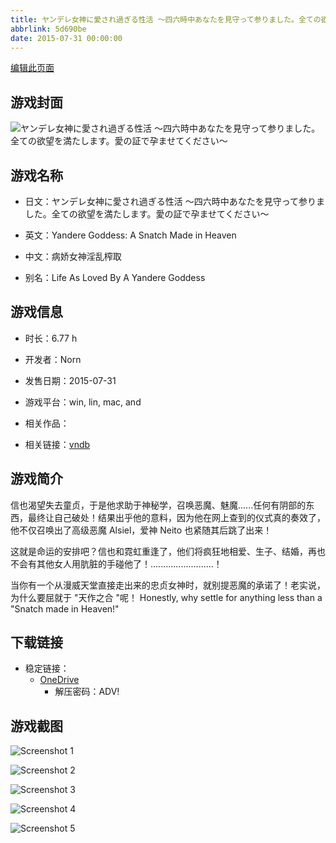 ```yaml
---
title: ヤンデレ女神に愛され過ぎる性活 ～四六時中あなたを見守って参りました。全ての欲望を満たします。愛の証で孕ませてください～
abbrlink: 5d690be
date: 2015-07-31 00:00:00
---
```

[编辑此页面](https://github.com/ACG-3/ADV3-source/blob/main/source/_posts/games/%E3%83%A4%E3%83%B3%E3%83%87%E3%83%AC%E5%A5%B3%E7%A5%9E%E3%81%AB%E6%84%9B%E3%81%95%E3%82%8C%E9%81%8E%E3%81%8E%E3%82%8B%E6%80%A7%E6%B4%BB%20%EF%BD%9E%E5%9B%9B%E5%85%AD%E6%99%82%E4%B8%AD%E3%81%82%E3%81%AA%E3%81%9F%E3%82%92%E8%A6%8B%E5%AE%88%E3%81%A3%E3%81%A6%E5%8F%82%E3%82%8A%E3%81%BE%E3%81%97%E3%81%9F%E3%80%82%E5%85%A8%E3%81%A6%E3%81%AE%E6%AC%B2%E6%9C%9B%E3%82%92%E6%BA%80%E3%81%9F%E3%81%97%E3%81%BE%E3%81%99%E3%80%82%E6%84%9B%E3%81%AE%E8%A8%BC%E3%81%A7%E5%AD%95%E3%81%BE%E3%81%9B%E3%81%A6%E3%81%8F%E3%81%A0%E3%81%95%E3%81%84%EF%BD%9E.md)

## 游戏封面

![ヤンデレ女神に愛され過ぎる性活 ～四六時中あなたを見守って参りました。全ての欲望を満たします。愛の証で孕ませてください～](https://pan.timero.xyz/d/onedrive/img_lib_001/%E3%83%A4%E3%83%B3%E3%83%87%E3%83%AC%E5%A5%B3%E7%A5%9E%E3%81%AB%E6%84%9B%E3%81%95%E3%82%8C%E9%81%8E%E3%81%8E%E3%82%8B%E6%80%A7%E6%B4%BB%20%EF%BD%9E%E5%9B%9B%E5%85%AD%E6%99%82%E4%B8%AD%E3%81%82%E3%81%AA%E3%81%9F%E3%82%92%E8%A6%8B%E5%AE%88%E3%81%A3%E3%81%A6%E5%8F%82%E3%82%8A%E3%81%BE%E3%81%97%E3%81%9F%E3%80%82%E5%85%A8%E3%81%A6%E3%81%AE%E6%AC%B2%E6%9C%9B%E3%82%92%E6%BA%80%E3%81%9F%E3%81%97%E3%81%BE%E3%81%99%E3%80%82%E6%84%9B%E3%81%AE%E8%A8%BC%E3%81%A7%E5%AD%95%E3%81%BE%E3%81%9B%E3%81%A6%E3%81%8F%E3%81%A0%E3%81%95%E3%81%84%EF%BD%9E_cover.avif)


## 游戏名称

- 日文：ヤンデレ女神に愛され過ぎる性活 ～四六時中あなたを見守って参りました。全ての欲望を満たします。愛の証で孕ませてください～
- 英文：Yandere Goddess: A Snatch Made in Heaven
- 中文：病娇女神淫乱榨取

- 别名：Life As Loved By A Yandere Goddess


## 游戏信息

- 时长：6.77 h
- 开发者：Norn
- 发售日期：2015-07-31
- 游戏平台：win, lin, mac, and
- 相关作品：

- 相关链接：[vndb](https://vndb.org/v17939)


## 游戏简介

信也渴望失去童贞，于是他求助于神秘学，召唤恶魔、魅魔......任何有阴部的东西，最终让自己破处！结果出乎他的意料，因为他在网上查到的仪式真的奏效了，他不仅召唤出了高级恶魔 Alsiel，爱神 Neito 也紧随其后跳了出来！

这就是命运的安排吧？信也和霓虹重逢了，他们将疯狂地相爱、生子、结婚，再也不会有其他女人用肮脏的手碰他了！.........................！

当你有一个从漫威天堂直接走出来的忠贞女神时，就别提恶魔的承诺了！老实说，为什么要屈就于 "天作之合 "呢！ Honestly, why settle for anything less than a "Snatch made in Heaven!"




## 下载链接

- 稳定链接：
    - [OneDrive](https://pan.timero.xyz/onedrive/adv_lib_001/%E3%83%A4%E3%83%B3%E3%83%87%E3%83%AC%E5%A5%B3%E7%A5%9E%E3%81%AB%E6%84%9B%E3%81%95%E3%82%8C%E9%81%8E%E3%81%8E%E3%82%8B%E6%80%A7%E6%B4%BB%20%EF%BD%9E%E5%9B%9B%E5%85%AD%E6%99%82%E4%B8%AD%E3%81%82%E3%81%AA%E3%81%9F%E3%82%92%E8%A6%8B%E5%AE%88%E3%81%A3%E3%81%A6%E5%8F%82%E3%82%8A%E3%81%BE%E3%81%97%E3%81%9F%E3%80%82%E5%85%A8%E3%81%A6%E3%81%AE%E6%AC%B2%E6%9C%9B%E3%82%92%E6%BA%80%E3%81%9F%E3%81%97%E3%81%BE%E3%81%99%E3%80%82%E6%84%9B%E3%81%AE%E8%A8%BC%E3%81%A7%E5%AD%95%E3%81%BE%E3%81%9B%E3%81%A6%E3%81%8F%E3%81%A0%E3%81%95%E3%81%84%EF%BD%9E)
        - 解压密码：ADV!



## 游戏截图


![Screenshot 1](https://pan.timero.xyz/d/onedrive/img_lib_001/%E3%83%A4%E3%83%B3%E3%83%87%E3%83%AC%E5%A5%B3%E7%A5%9E%E3%81%AB%E6%84%9B%E3%81%95%E3%82%8C%E9%81%8E%E3%81%8E%E3%82%8B%E6%80%A7%E6%B4%BB%20%EF%BD%9E%E5%9B%9B%E5%85%AD%E6%99%82%E4%B8%AD%E3%81%82%E3%81%AA%E3%81%9F%E3%82%92%E8%A6%8B%E5%AE%88%E3%81%A3%E3%81%A6%E5%8F%82%E3%82%8A%E3%81%BE%E3%81%97%E3%81%9F%E3%80%82%E5%85%A8%E3%81%A6%E3%81%AE%E6%AC%B2%E6%9C%9B%E3%82%92%E6%BA%80%E3%81%9F%E3%81%97%E3%81%BE%E3%81%99%E3%80%82%E6%84%9B%E3%81%AE%E8%A8%BC%E3%81%A7%E5%AD%95%E3%81%BE%E3%81%9B%E3%81%A6%E3%81%8F%E3%81%A0%E3%81%95%E3%81%84%EF%BD%9E_Screenshot_1.avif)

![Screenshot 2](https://pan.timero.xyz/d/onedrive/img_lib_001/%E3%83%A4%E3%83%B3%E3%83%87%E3%83%AC%E5%A5%B3%E7%A5%9E%E3%81%AB%E6%84%9B%E3%81%95%E3%82%8C%E9%81%8E%E3%81%8E%E3%82%8B%E6%80%A7%E6%B4%BB%20%EF%BD%9E%E5%9B%9B%E5%85%AD%E6%99%82%E4%B8%AD%E3%81%82%E3%81%AA%E3%81%9F%E3%82%92%E8%A6%8B%E5%AE%88%E3%81%A3%E3%81%A6%E5%8F%82%E3%82%8A%E3%81%BE%E3%81%97%E3%81%9F%E3%80%82%E5%85%A8%E3%81%A6%E3%81%AE%E6%AC%B2%E6%9C%9B%E3%82%92%E6%BA%80%E3%81%9F%E3%81%97%E3%81%BE%E3%81%99%E3%80%82%E6%84%9B%E3%81%AE%E8%A8%BC%E3%81%A7%E5%AD%95%E3%81%BE%E3%81%9B%E3%81%A6%E3%81%8F%E3%81%A0%E3%81%95%E3%81%84%EF%BD%9E_Screenshot_2.avif)

![Screenshot 3](https://pan.timero.xyz/d/onedrive/img_lib_001/%E3%83%A4%E3%83%B3%E3%83%87%E3%83%AC%E5%A5%B3%E7%A5%9E%E3%81%AB%E6%84%9B%E3%81%95%E3%82%8C%E9%81%8E%E3%81%8E%E3%82%8B%E6%80%A7%E6%B4%BB%20%EF%BD%9E%E5%9B%9B%E5%85%AD%E6%99%82%E4%B8%AD%E3%81%82%E3%81%AA%E3%81%9F%E3%82%92%E8%A6%8B%E5%AE%88%E3%81%A3%E3%81%A6%E5%8F%82%E3%82%8A%E3%81%BE%E3%81%97%E3%81%9F%E3%80%82%E5%85%A8%E3%81%A6%E3%81%AE%E6%AC%B2%E6%9C%9B%E3%82%92%E6%BA%80%E3%81%9F%E3%81%97%E3%81%BE%E3%81%99%E3%80%82%E6%84%9B%E3%81%AE%E8%A8%BC%E3%81%A7%E5%AD%95%E3%81%BE%E3%81%9B%E3%81%A6%E3%81%8F%E3%81%A0%E3%81%95%E3%81%84%EF%BD%9E_Screenshot_3.avif)

![Screenshot 4](https://pan.timero.xyz/d/onedrive/img_lib_001/%E3%83%A4%E3%83%B3%E3%83%87%E3%83%AC%E5%A5%B3%E7%A5%9E%E3%81%AB%E6%84%9B%E3%81%95%E3%82%8C%E9%81%8E%E3%81%8E%E3%82%8B%E6%80%A7%E6%B4%BB%20%EF%BD%9E%E5%9B%9B%E5%85%AD%E6%99%82%E4%B8%AD%E3%81%82%E3%81%AA%E3%81%9F%E3%82%92%E8%A6%8B%E5%AE%88%E3%81%A3%E3%81%A6%E5%8F%82%E3%82%8A%E3%81%BE%E3%81%97%E3%81%9F%E3%80%82%E5%85%A8%E3%81%A6%E3%81%AE%E6%AC%B2%E6%9C%9B%E3%82%92%E6%BA%80%E3%81%9F%E3%81%97%E3%81%BE%E3%81%99%E3%80%82%E6%84%9B%E3%81%AE%E8%A8%BC%E3%81%A7%E5%AD%95%E3%81%BE%E3%81%9B%E3%81%A6%E3%81%8F%E3%81%A0%E3%81%95%E3%81%84%EF%BD%9E_Screenshot_4.avif)

![Screenshot 5](https://pan.timero.xyz/d/onedrive/img_lib_001/%E3%83%A4%E3%83%B3%E3%83%87%E3%83%AC%E5%A5%B3%E7%A5%9E%E3%81%AB%E6%84%9B%E3%81%95%E3%82%8C%E9%81%8E%E3%81%8E%E3%82%8B%E6%80%A7%E6%B4%BB%20%EF%BD%9E%E5%9B%9B%E5%85%AD%E6%99%82%E4%B8%AD%E3%81%82%E3%81%AA%E3%81%9F%E3%82%92%E8%A6%8B%E5%AE%88%E3%81%A3%E3%81%A6%E5%8F%82%E3%82%8A%E3%81%BE%E3%81%97%E3%81%9F%E3%80%82%E5%85%A8%E3%81%A6%E3%81%AE%E6%AC%B2%E6%9C%9B%E3%82%92%E6%BA%80%E3%81%9F%E3%81%97%E3%81%BE%E3%81%99%E3%80%82%E6%84%9B%E3%81%AE%E8%A8%BC%E3%81%A7%E5%AD%95%E3%81%BE%E3%81%9B%E3%81%A6%E3%81%8F%E3%81%A0%E3%81%95%E3%81%84%EF%BD%9E_Screenshot_5.avif)

